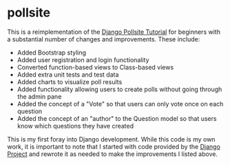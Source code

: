 pollsite
========

This is a reimplementation of the [Django Pollsite Tutorial](https://docs.djangoproject.com/en/1.8/intro/tutorial01/) for beginners with a substantial number of changes and improvements.  These include:

* Added Bootstrap styling
* Added user registration and login functionality
* Converted function-based views to Class-based views
* Added extra unit tests and test data
* Added charts to visualize poll results
* Added functionality allowing users to create polls without going through the admin pane
* Added the concept of a "Vote" so that users can only vote once on each question
* Added the concept of an "author" to the Question model so that users know which questions they have created

This is my first foray into Django development.  While this code is my own work, it is important to note that I started with code provided by the [Django Project](https://www.djangoproject.com/) and rewrote it as needed to make the improvements I listed above.  
